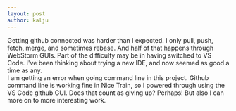 ```yaml
---
layout: post
author: kalju
---
```


Getting github connected was harder than I expected. I only pull, push, fetch, merge, and sometimes rebase. And half of that happens through WebStorm GUIs. Part of the difficulty may be in having switched to VS Code. I've been thinking about trying a new IDE, and now seemed as good a time as any.  
I am getting an error when going command line in this project. Github command line is working fine in Nice Train, so I powered through using the VS Code github GUI. Does that count as giving up? Perhaps! But also I can more on to more interesting work.
